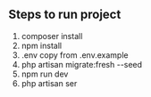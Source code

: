
## Steps to run project 

1. composer install
2. npm install
3. .env copy from .env.example
4. php artisan migrate:fresh --seed
5. npm run dev
6. php artisan ser
